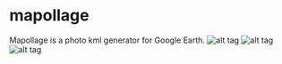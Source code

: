 # mapollage
Mapollage is a photo kml generator for Google Earth.
![alt tag](https://trixon.se/files/screenshots/mapollage_appstream02.png)
![alt tag](https://trixon.se/files/screenshots/mapollage_appstream01.png)
![alt tag](https://trixon.se/files/screenshots/mapollage_appstream03.png)
